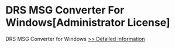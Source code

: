 # DRS MSG Converter For Windows[Administrator License]
DRS MSG Converter for Windows
[>> Detailed information](https://secure.shareit.com/shareit/product.html?productid=301004308&affiliateid=200057808)
